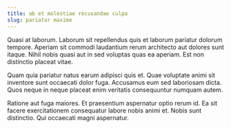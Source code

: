 ```yaml
---
title: ab et molestiae recusandae culpa
slug: pariatur maxime
---
```


Quasi at laborum. Laborum sit repellendus quis et laborum pariatur dolorum tempore. Aperiam sit commodi laudantium rerum architecto aut dolores sunt itaque. Nihil nobis quasi aut in sed voluptas quas ea aperiam. Est non distinctio placeat vitae.

Quam quia pariatur natus earum adipisci quis et. Quae voluptate animi sit inventore sunt occaecati dolor fuga. Accusamus eum sed laboriosam dicta. Quos neque in neque placeat enim veritatis consequuntur numquam autem.

Ratione aut fuga maiores. Et praesentium aspernatur optio rerum id. Ea sit facere exercitationem consequatur labore nobis animi et. Nobis sunt distinctio. Qui occaecati magni aspernatur.

